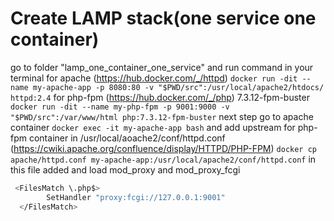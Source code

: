 # Create LAMP stack(one service one container)
    
go to folder "lamp_one_container_one_service" and run command in your terminal
for apache (https://hub.docker.com/_/httpd)
`docker run -dit --name my-apache-app -p 8080:80 -v "$PWD/src":/usr/local/apache2/htdocs/ httpd:2.4`
for php-fpm (https://hub.docker.com/_/php) 7.3.12-fpm-buster
`docker run -dit --name my-php-fpm -p 9001:9000 -v "$PWD/src":/var/www/html php:7.3.12-fpm-buster` 
next step go to apache container `docker exec -it my-apache-app bash` and add upstream for php-fpm container 
in /usr/local/aoache2/conf/httpd.conf (https://cwiki.apache.org/confluence/display/HTTPD/PHP-FPM)
`docker cp apache/httpd.conf my-apache-app:/usr/local/apache2/conf/httpd.conf`
in this file added and load mod_proxy and mod_proxy_fcgi
```bash
 <FilesMatch \.php$>
        SetHandler "proxy:fcgi://127.0.0.1:9001"
  </FilesMatch>
```
